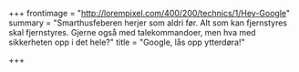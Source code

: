 +++
frontimage = "http://lorempixel.com/400/200/technics/1/Hey-Google"
summary = "Smarthusfeberen herjer som aldri før. Alt som kan fjernstyres skal fjernstyres. Gjerne også med talekommandoer, men hva med sikkerheten opp i det hele?"
title = "Google, lås opp ytterdøra!"

+++
